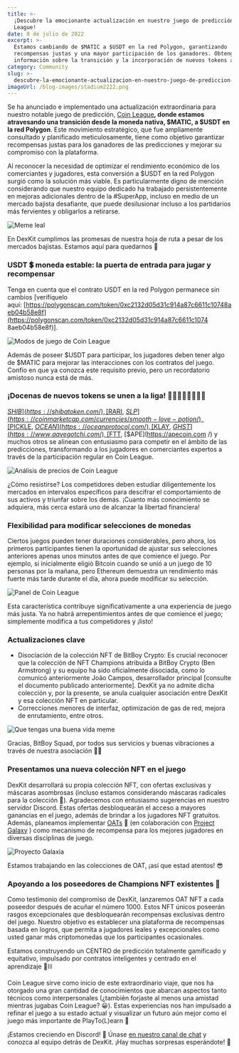 ```yaml
---
title: >-
  ¡Descubre la emocionante actualización en nuestro juego de predicción Coin
  League!
date: 8 de julio de 2022
excerpt: >-
  Estamos cambiando de $MATIC a $USDT en la red Polygon, garantizando
  recompensas justas y una mayor participación de los ganadores. Obtenga más
  información sobre la transición y la incorporación de nuevos tokens a la liga.
category: Community
slug: >-
  descubre-la-emocionante-actualizacion-en-nuestro-juego-de-prediccion-de-la-liga-de-monedas
imageUrl: /blog-images/stadium2222.png
---
```

Se ha anunciado e implementado una actualización extraordinaria para nuestro notable juego de predicción, [Coin League](https://app.dexkit.com/coin-league)**, donde estamos atravesando una transición desde la moneda nativa, $MATIC, a $USDT en la red Polygon**. Este movimiento estratégico, que fue ampliamente consultado y planificado meticulosamente, tiene como objetivo garantizar recompensas justas para los ganadores de las predicciones y mejorar su compromiso con la plataforma.

Al reconocer la necesidad de optimizar el rendimiento económico de los comerciantes y jugadores, esta conversión a $USDT en la red Polygon surgió como la solución más viable. Es particularmente digno de mención considerando que nuestro equipo dedicado ha trabajado persistentemente en mejoras adicionales dentro de la #SuperApp, incluso en medio de un mercado bajista desafiante, que puede desilusionar incluso a los partidarios más fervientes y obligarlos a retirarse.

![Meme leal](/blog-images/oya1.gif)

En DexKit cumplimos las promesas de nuestra hoja de ruta a pesar de los mercados bajistas. Estamos aquí para quedarnos 👊

### USDT 💲 moneda estable: la puerta de entrada para jugar y recompensar

Tenga en cuenta que el contrato USDT en la red Polygon permanece sin cambios \[verifíquelo aquí: [https://polygonscan.com/token/0xc2132d05d31c914a87c6611c10748aeb04b58e8f](https://polygonscan.com/token/0xc2132d05d31c914a87c6611c1074 8aeb04b58e8f)\].

![Modos de juego de Coin League](/blog-images/image-3.png)

Además de poseer $USDT para participar, los jugadores deben tener algo de $MATIC para mejorar las interacciones con los contratos del juego. Confío en que ya conozca este requisito previo, pero un recordatorio amistoso nunca está de más.

### ¡Docenas de nuevos tokens se unen a la liga! 🚴‍♂️🏃‍♀️🏃‍♂️🤸‍♂️

[$SHIB](https://shibatoken.com/), [$RARI](http://rari.capital/), [$SLP](https://coinmarketcap.com/currencies/smooth-love-potion /), [$PICKLE](https://www.pickle.finance/), [$OCEAN](https://oceanprotocol.com/), [$KLAY](https://klaytn.foundation/), [$GHST](https://www.aavegotchi.com/), [$FTT](https://coinmarketcap.com/currencies/ftx-token/), [$APE](https://apecoin.com /) y muchos otros se alinean con entusiasmo para competir en el ámbito de las predicciones, transformando a los jugadores en comerciantes expertos a través de la participación regular en Coin League.

![Análisis de precios de Coin League](/blog-images/image-7.png)

¿Cómo resistirse? Los competidores deben estudiar diligentemente los mercados en intervalos específicos para descifrar el comportamiento de sus activos y triunfar sobre los demás. ¡Cuanto más conocimiento se adquiera, más cerca estará uno de alcanzar la libertad financiera!

### Flexibilidad para modificar selecciones de monedas

Ciertos juegos pueden tener duraciones considerables, pero ahora, los primeros participantes tienen la oportunidad de ajustar sus selecciones anteriores apenas unos minutos antes de que comience el juego. Por ejemplo, si inicialmente eligió Bitcoin cuando se unió a un juego de 10 personas por la mañana, pero Ethereum demuestra un rendimiento más fuerte más tarde durante el día, ahora puede modificar su selección.

![Panel de Coin League](/blog-images/image-6.png)

Esta característica contribuye significativamente a una experiencia de juego más justa. Ya no habrá arrepentimientos antes de que comience el juego; simplemente modifica a tus competidores y ¡listo!

### Actualizaciones clave

* Disociación de la colección NFT de BitBoy Crypto: Es crucial reconocer que la colección de NFT Champions atribuida a BitBoy Crypto (Ben Armstrong) y su equipo ha sido oficialmente disociada, como lo comunicó anteriormente João Campos, desarrollador principal \[consulte el documento publicado anteriormente\]. DexKit ya no admite dicha colección y, por la presente, se anula cualquier asociación entre DexKit y esa colección NFT en particular.
* Correcciones menores de interfaz, optimización de gas de red, mejora de enrutamiento, entre otros.

![Que tengas una buena vida meme](/blog-images/haveanicelife.gif)

Gracias, BitBoy Squad, por todos sus servicios y buenas vibraciones a través de nuestra asociación 🙋‍♂️

### Presentamos una nueva colección NFT en el juego

DexKit desarrollará su propia colección NFT, con ofertas exclusivas y máscaras asombrosas (incluso estamos considerando máscaras radicales para la colección 🤔). Agradecemos con entusiasmo sugerencias en nuestro servidor Discord. Estas ofertas desbloquearán el acceso a mayores ganancias en el juego, además de brindar a los jugadores NFT gratuitos. Además, planeamos implementar [OATs](https://docs.galaxy.eco/into-the-galaxy/galaxy-oat/) 👑 (en colaboración con [Project Galaxy](https://galxe.com/) ) como mecanismo de recompensa para los mejores jugadores en diversas disciplinas de juego.

![Proyecto Galaxia](/blog-images/image-5.png)

Estamos trabajando en las colecciones de OAT, ¡así que estad atentos! 😎

### Apoyando a los poseedores de Champions NFT existentes 👫

Como testimonio del compromiso de DexKit, lanzaremos OAT NFT a cada poseedor después de acuñar el número 1000. Estos NFT únicos poseerán rasgos excepcionales que desbloquearán recompensas exclusivas dentro del juego. Nuestro objetivo es establecer una plataforma de recompensas basada en logros, que permita a jugadores leales y excepcionales como usted ganar más criptomonedas que los participantes ocasionales.

Estamos construyendo un CENTRO de predicción totalmente gamificado y equitativo, impulsado por contratos inteligentes y centrado en el aprendizaje 🔮⛓

Coin League sirve como inicio de este extraordinario viaje, que nos ha otorgado una gran cantidad de conocimientos que abarcan aspectos tanto técnicos como interpersonales (¿también forjaste al menos una amistad mientras jugabas Coin League? 😀). Estas experiencias nos han impulsado a refinar el juego a su estado actual y visualizar un futuro aún mejor como el juego más importante de PlayTo(L)earn 🌟

¡Estamos creciendo en Discord! 🥳 Únase [en nuestro canal de chat](https://discord.gg/BbGvPeCpYD) y conozca al equipo detrás de DexKit. ¡Hay muchas sorpresas esperándote! 🎊
